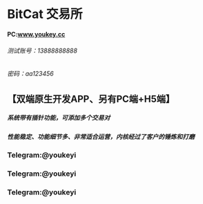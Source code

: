 # BitCat  交易所
#### PC:www.youkey.cc
###### 测试账号：13888888888
###### 密码：aa123456



## 【双端原生开发APP、另有PC端+H5端】
#####  系统带有插针功能，可添加多个交易对
#####  性能稳定、功能细节多、非常适合运营，内核经过了客户的锤炼和打磨

### Telegram:@youkeyi
### Telegram:@youkeyi
### Telegram:@youkeyi




